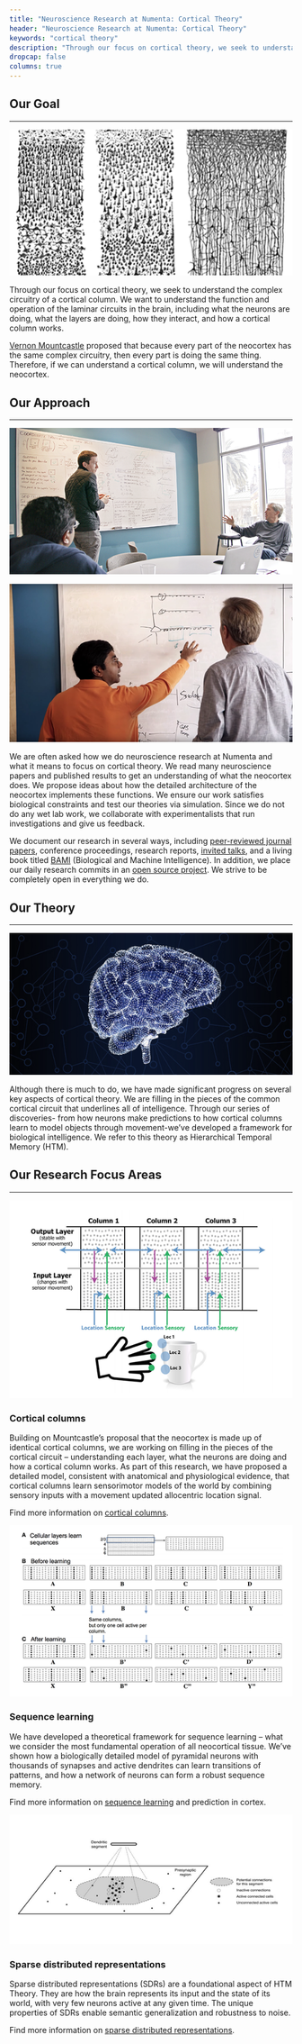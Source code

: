 ```yaml
---
title: "Neuroscience Research at Numenta: Cortical Theory"
header: "Neuroscience Research at Numenta: Cortical Theory"
keywords: "cortical theory"
description: "Through our focus on cortical theory, we seek to understand the cortical column. We do this by reading papers, proposing ideas, and testing them via simulation. We document our work in several ways, such as papers and invited talks. Our main research focus areas are cortical columns, sequence learning, and SDRs."
dropcap: false
columns: true
---
```


## Our Goal
___
<section>
<aside>

![Cortical Theory - Our Goal](images/cortical-theory-our-goal.png)

</aside>

Through our focus on cortical theory, we seek to understand the complex circuitry of a cortical column. We want to understand the function and operation of the laminar circuits in the brain, including what the neurons are doing, what the layers are doing, how they interact, and how a cortical column works.

[Vernon Mountcastle](https://en.wikipedia.org/wiki/Vernon_Benjamin_Mountcastle) proposed that because every part of the neocortex has the same complex circuitry, then every part is doing the same thing.  Therefore, if we can understand a cortical column, we will understand the neocortex.  

</section>

## Our Approach
<hr>

<section>
<aside>

![Cortical Theory - Our Approach 1](images/cortical-theory-our-approach-1.png)


![Cortical Theory - Our Approach 2](images/cortical-theory-our-approach-2.png)

</aside>

We are often asked how we do neuroscience research at Numenta and what it means to focus on cortical theory. We read many neuroscience papers and published results to get an understanding of what the neocortex does. We propose ideas about how the detailed architecture of the neocortex implements these functions. We ensure our work satisfies biological constraints and test our theories via simulation. Since we do not do any wet lab work, we collaborate with experimentalists that run investigations and give us feedback.

We document our research in several ways, including [peer-reviewed journal papers](/resources/papers/), conference proceedings, research reports, [invited talks](/events/), and a living book titled [BAMI](/resources/biological-and-machine-intelligence/) (Biological and Machine Intelligence). In addition, we place our daily research commits in an [open source project](http://numenta.org/). We strive to be completely open in everything we do.

</section>

## Our Theory
<hr>
<section>
<aside>

![Cortical Theory - Our Theory](images/cortical-theory-our-theory.png)

</aside>
Although there is much to do, we have made significant progress on several key aspects of cortical theory. We are filling in the pieces of the common cortical circuit that underlines all of intelligence.  Through our series of discoveries- from how neurons make predictions to how cortical columns learn to model objects through movement-we’ve developed a framework for biological intelligence. We refer to this theory as Hierarchical Temporal Memory (HTM).

</section>

## Our Research Focus Areas
___
<section>
<aside>

![Cortical Theory - Cortical Columns](images/cortical-theory-cortical-columns.png)

</aside>

### Cortical columns

Building on Mountcastle’s proposal that the neocortex is made up of identical cortical columns, we are working on filling in the pieces of the cortical circuit – understanding each layer, what the neurons are doing and how a cortical column works. As part of this research, we have proposed a detailed model, consistent with anatomical and physiological evidence, that cortical columns learn sensorimotor models of the world by combining sensory inputs with a movement updated allocentric location signal.

Find more information on [cortical columns](/neuroscience-research/cortical-theory/cortical-columns/).

</section>
<section>
<aside>

![Cortical Theory - Sequence Learning](images/cortical-theory-sequence-learning.png)

</aside>

### Sequence learning

We have developed a theoretical framework for sequence learning – what we consider the most fundamental operation of all neocortical tissue.  We’ve shown how a biologically detailed model of pyramidal neurons with thousands of synapses and active dendrites can learn transitions of patterns, and how a network of neurons can form a robust sequence memory.

Find more information on [sequence learning](/neuroscience-research/cortical-theory/sequence-learning/) and prediction in cortex.

</section>
<section>
<aside>

![Cortical Theory - SDRs](images/cortical-theory-sparse-distributed-representations.png)

</aside>

### Sparse distributed representations

Sparse distributed representations (SDRs) are a foundational aspect of HTM Theory.  They are how the brain represents its input and the state of its world, with very few neurons active at any given time. The unique properties of SDRs enable semantic generalization and robustness to noise.

Find more information on [sparse distributed representations](/neuroscience-research/cortical-theory/sparse-distributed-representations/).

</section>
